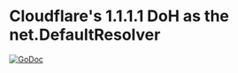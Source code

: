 # Cloudflare's 1.1.1.1 DoH as the net.DefaultResolver

[![GoDoc](https://pkg.go.dev/badge/image)](https://pkg.go.dev/github.com/ncruces/go-cloudflare/dns)
